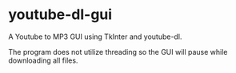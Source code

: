 # youtube-dl-gui

A Youtube to MP3 GUI using TkInter and youtube-dl.

The program does not utilize threading so the GUI will pause while downloading all files.